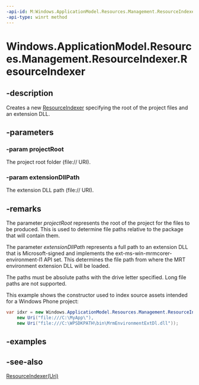 ----api-id: M:Windows.ApplicationModel.Resources.Management.ResourceIndexer.#ctor(Windows.Foundation.Uri,Windows.Foundation.Uri)
-api-type: winrt method
---<!-- Method syntaxpublic ResourceIndexer(Windows.Foundation.Uri projectRoot, Windows.Foundation.Uri extensionDllPath)--># Windows.ApplicationModel.Resources.Management.ResourceIndexer.ResourceIndexer## -descriptionCreates a new [ResourceIndexer](resourceindexer.md) specifying the root of the project files and an extension DLL.## -parameters### -param projectRootThe project root folder (file:// URI).### -param extensionDllPathThe extension DLL path (file:// URI).## -remarksThe parameter *projectRoot* represents the root of the project for the files to be produced. This is used to determine file paths relative to the package that will contain them.The parameter *extensionDllPath* represents a full path to an extension DLL that is Microsoft-signed and implements the ext-ms-win-mrmcorer-environment-l1 API set. This determines the file path from where the MRT environment extension DLL will be loaded.The paths must be absolute paths with the drive letter specified. Long file paths are not supported.This example shows the constructor used to index source assets intended for a Windows Phone project:```csharpvar idxr = new Windows.ApplicationModel.Resources.Management.ResourceIndexer(     new Uri("file:///C:\MyApp\"),     new Uri("file:///C:\WPSDKPATH\bin\MrmEnvironmentExtDl.dll"));```## -examples## -see-also[ResourceIndexer(Uri)](resourceindexer_resourceindexer_843413386.md)